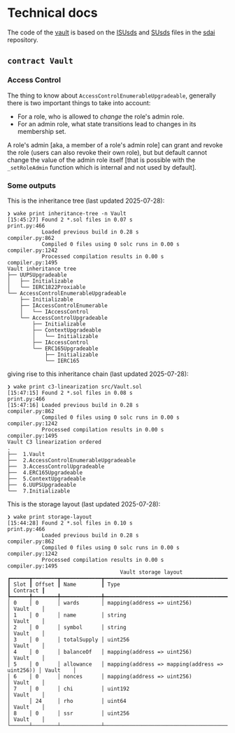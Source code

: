 # Technical docs

The code of the [vault](./src/Vault.sol) is based on the [ISUsds][ISUsds] and [SUsds][SUsds] files in the [sdai][sdai] repository.

[ISUsds]: https://github.com/sky-ecosystem/sdai/blob/dfc7f41cb7599afcb0f0eb1ddaadbf9dd4015dce/src/ISUsds.sol
[SUsds]: https://github.com/sky-ecosystem/sdai/blob/dfc7f41cb7599afcb0f0eb1ddaadbf9dd4015dce/src/SUsds.sol
[sdai]: https://github.com/sky-ecosystem/sdai

## `contract Vault`

### Access Control

The thing to know about `AccessControlEnumerableUpgradeable`, generally there is two important things to take into account:

* For a role, who is allowed to *change* the role's admin role.
* For an admin role, what state transitions lead to changes in its membership set.

A role's admin [aka, a member of a role's admin role] can grant and revoke the role (users can also revoke their own
role), but but default cannot change the value of the admin role itself [that is possible with the `_setRoleAdmin`
function which is internal and not used by default].

### Some outputs

This is the inheritance tree  (last updated 2025-07-28):

```
❯ wake print inheritance-tree -n Vault
[15:45:27] Found 2 *.sol files in 0.07 s                                                 print.py:466
           Loaded previous build in 0.28 s                                            compiler.py:862
           Compiled 0 files using 0 solc runs in 0.00 s                              compiler.py:1242
           Processed compilation results in 0.00 s                                   compiler.py:1495
Vault inheritance tree
├── UUPSUpgradeable
│   ├── Initializable
│   └── IERC1822Proxiable
└── AccessControlEnumerableUpgradeable
    ├── Initializable
    ├── IAccessControlEnumerable
    │   └── IAccessControl
    └── AccessControlUpgradeable
        ├── Initializable
        ├── ContextUpgradeable
        │   └── Initializable
        ├── IAccessControl
        └── ERC165Upgradeable
            ├── Initializable
            └── IERC165
```

giving rise to this inheritance chain (last updated 2025-07-28):

```
❯ wake print c3-linearization src/Vault.sol
[15:47:15] Found 2 *.sol files in 0.08 s                                                 print.py:466
[15:47:16] Loaded previous build in 0.28 s                                            compiler.py:862
           Compiled 0 files using 0 solc runs in 0.00 s                              compiler.py:1242
           Processed compilation results in 0.00 s                                   compiler.py:1495
Vault C3 linearization ordered
.
├──  1.Vault
├──  2.AccessControlEnumerableUpgradeable
├──  3.AccessControlUpgradeable
├──  4.ERC165Upgradeable
├──  5.ContextUpgradeable
├──  6.UUPSUpgradeable
└──  7.Initializable
```

This is the storage layout (last updated 2025-07-28):

```
❯ wake print storage-layout
[15:44:28] Found 2 *.sol files in 0.10 s                                                 print.py:466
           Loaded previous build in 0.28 s                                            compiler.py:862
           Compiled 0 files using 0 solc runs in 0.00 s                              compiler.py:1242
           Processed compilation results in 0.00 s                                   compiler.py:1495
                                    Vault storage layout
┏━━━━━━┳━━━━━━━━┳━━━━━━━━━━━━━┳━━━━━━━━━━━━━━━━━━━━━━━━━━━━━━━━━━━━━━━━━━━━━━━━━┳━━━━━━━━━━┓
┃ Slot ┃ Offset ┃ Name        ┃ Type                                            ┃ Contract ┃
┡━━━━━━╇━━━━━━━━╇━━━━━━━━━━━━━╇━━━━━━━━━━━━━━━━━━━━━━━━━━━━━━━━━━━━━━━━━━━━━━━━━╇━━━━━━━━━━┩
│ 0    │ 0      │ wards       │ mapping(address => uint256)                     │ Vault    │
│ 1    │ 0      │ name        │ string                                          │ Vault    │
│ 2    │ 0      │ symbol      │ string                                          │ Vault    │
│ 3    │ 0      │ totalSupply │ uint256                                         │ Vault    │
│ 4    │ 0      │ balanceOf   │ mapping(address => uint256)                     │ Vault    │
│ 5    │ 0      │ allowance   │ mapping(address => mapping(address => uint256)) │ Vault    │
│ 6    │ 0      │ nonces      │ mapping(address => uint256)                     │ Vault    │
│ 7    │ 0      │ chi         │ uint192                                         │ Vault    │
│      │ 24     │ rho         │ uint64                                          │ Vault    │
│ 8    │ 0      │ ssr         │ uint256                                         │ Vault    │
└──────┴────────┴─────────────┴─────────────────────────────────────────────────┴──────────┘
```


